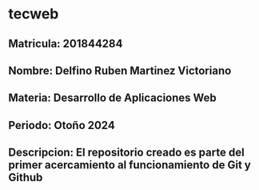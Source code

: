 # tecweb
## Matricula: 201844284
## Nombre: Delfino Ruben Martinez Victoriano
## Materia: Desarrollo de Aplicaciones Web
## Periodo: Otoño 2024
## Descripcion: El repositorio creado es parte del primer acercamiento al funcionamiento de Git y Github
